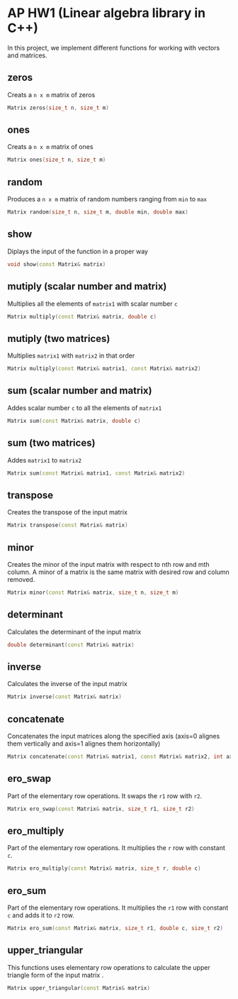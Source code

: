 # AP HW1 (Linear algebra library in C++)
In this project, we implement different functions for working with vectors and matrices.

## zeros 
Creats a `n x m` matrix of zeros
```cpp
Matrix zeros(size_t n, size_t m)
```
## ones
Creats a `n x m` matrix of ones
```cpp
Matrix ones(size_t n, size_t m)
```
## random
Produces a `n x m` matrix of random numbers ranging from `min` to `max`
```cpp
Matrix random(size_t n, size_t m, double min, double max)
```
## show
Diplays the input of the function in a proper way
```cpp
void show(const Matrix& matrix)
```
## mutiply (scalar number and matrix)
Multiplies all the elements of `matrix1` with scalar number `c`
```cpp
Matrix multiply(const Matrix& matrix, double c)
```
## mutiply (two matrices)
Multiplies `matrix1` with `matrix2` in that order
```cpp
Matrix multiply(const Matrix& matrix1, const Matrix& matrix2)
```
## sum (scalar number and matrix)
Addes scalar number `c` to all the elements of `matrix1`
```cpp
Matrix sum(const Matrix& matrix, double c)
```
## sum (two matrices)
Addes `matrix1` to `matrix2`
```cpp
Matrix sum(const Matrix& matrix1, const Matrix& matrix2)
```
## transpose
Creates the transpose of the input matrix
```cpp
Matrix transpose(const Matrix& matrix)
```
## minor
Creates the minor of the input matrix with respect to nth row and mth column. A minor of a matrix is the same matrix with desired row and column removed.
```cpp
Matrix minor(const Matrix& matrix, size_t n, size_t m)
```
## determinant
Calculates the determinant of the input matrix
```cpp
double determinant(const Matrix& matrix)
```
## inverse
Calculates the inverse of the input matrix
```cpp
Matrix inverse(const Matrix& matrix)
```
## concatenate
Concatenates the input matrices along the specified axis (axis=0 alignes them vertically and axis=1 alignes them horizontally)
```cpp
Matrix concatenate(const Matrix& matrix1, const Matrix& matrix2, int axis=0)
```
## ero_swap
Part of the elementary row operations. It swaps the `r1` row with `r2`.
```cpp
Matrix ero_swap(const Matrix& matrix, size_t r1, size_t r2)
```
## ero_multiply
Part of the elementary row operations. It multiplies the `r` row with constant `c`.
```cpp
Matrix ero_multiply(const Matrix& matrix, size_t r, double c)
```
## ero_sum
Part of the elementary row operations. It multiplies the `r1` row with constant `c` and adds it to `r2` row.
```cpp
Matrix ero_sum(const Matrix& matrix, size_t r1, double c, size_t r2)
```
## upper_triangular
This functions uses elementary row operations to calculate the upper triangle form of the input matrix .
```cpp
Matrix upper_triangular(const Matrix& matrix)
```








